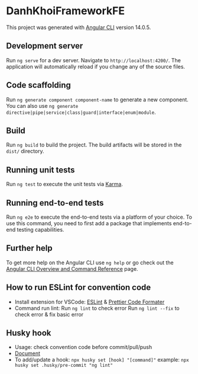 # DanhKhoiFrameworkFE

This project was generated with [Angular CLI](https://github.com/angular/angular-cli) version 14.0.5.

## Development server

Run `ng serve` for a dev server. Navigate to `http://localhost:4200/`. The application will automatically reload if you change any of the source files.

## Code scaffolding

Run `ng generate component component-name` to generate a new component. You can also use `ng generate directive|pipe|service|class|guard|interface|enum|module`.

## Build

Run `ng build` to build the project. The build artifacts will be stored in the `dist/` directory.

## Running unit tests

Run `ng test` to execute the unit tests via [Karma](https://karma-runner.github.io).

## Running end-to-end tests

Run `ng e2e` to execute the end-to-end tests via a platform of your choice. To use this command, you need to first add a package that implements end-to-end testing capabilities.

## Further help

To get more help on the Angular CLI use `ng help` or go check out the [Angular CLI Overview and Command Reference](https://angular.io/cli) page.

## How to run ESLint for convention code

- Install extension for VSCode: [ESLint](https://eslint.org) & [Prettier Code Formater](https://prettier.io)
- Command run lint:
  Run `ng lint` to check error
  Run `ng lint --fix` to check error & fix basic error

## Husky hook

- Usage: check convention code before commit/pull/push
- [Document](https://www.npmjs.com/package/husky)
- To add/update a hook: `npx husky set [hook] "[command]"`
  example: `npx husky set .husky/pre-commit "ng lint"`
